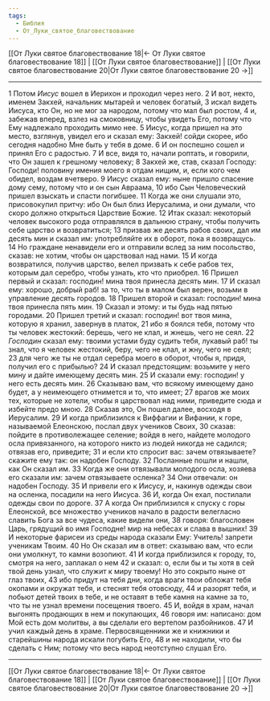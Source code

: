 ```yaml
---
tags:
  - Библия
  - От_Луки_святое_благовествование
---
```

[[От Луки святое благовествование 18|← От Луки святое благовествование 18]] | [[От Луки святое благовествование]] | [[От Луки святое благовествование 20|От Луки святое благовествование 20 →]]

---
1 Потом <I>Иисус</I> вошел в Иерихон и проходил через него.
2 И вот, некто, именем Закхей, начальник мытарей и человек богатый,
3 искал видеть Иисуса, кто Он, но не мог за народом, потому что мал был ростом,
4 и, забежав вперед, взлез на смоковницу, чтобы увидеть Его, потому что Ему надлежало проходить мимо нее.
5 Иисус, когда пришел на это место, взглянув, увидел его и сказал ему: Закхей! сойди скорее, ибо сегодня надобно Мне быть у тебя в доме.
6 И он поспешно сошел и принял Его с радостью.
7 И все, видя то, начали роптать, и говорили, что Он зашел к грешному человеку;
8 Закхей же, став, сказал Господу: Господи! половину имения моего я отдам нищим, и, если кого чем обидел, воздам вчетверо.
9 Иисус сказал ему: ныне пришло спасение дому сему, потому что и он сын Авраама,
10 ибо Сын Человеческий пришел взыскать и спасти погибшее.
11 Когда же они слушали это, присовокупил притчу: ибо Он был близ Иерусалима, и они думали, что скоро должно открыться Царствие Божие.
12 Итак сказал: некоторый человек высокого рода отправлялся в дальнюю страну, чтобы получить себе царство и возвратиться;
13 призвав же десять рабов своих, дал им десять мин и сказал им: употребляйте их в оборот, пока я возвращусь.
14 Но граждане ненавидели его и отправили вслед за ним посольство, сказав: не хотим, чтобы он царствовал над нами.
15 И когда возвратился, получив царство, велел призвать к себе рабов тех, которым дал серебро, чтобы узнать, кто что приобрел.
16 Пришел первый и сказал: господин! мина твоя принесла десять мин.
17 И сказал ему: хорошо, добрый раб! за то, что ты в малом был верен, возьми в управление десять городов.
18 Пришел второй и сказал: господин! мина твоя принесла пять мин.
19 Сказал и этому: и ты будь над пятью городами.
20 Пришел третий и сказал: господин! вот твоя мина, которую я хранил, завернув в платок,
21 ибо я боялся тебя, потому что ты человек жестокий: берешь, чего не клал, и жнешь, чего не сеял.
22 <I>Господин</I> сказал ему: твоими устами буду судить тебя, лукавый раб! ты знал, что я человек жестокий, беру, чего не клал, и жну, чего не сеял;
23 для чего же ты не отдал серебра моего в оборот, чтобы я, придя, получил его с прибылью?
24 И сказал предстоящим: возьмите у него мину и дайте имеющему десять мин.
25 И сказали ему: господин! у него есть десять мин.
26 Сказываю вам, что всякому имеющему дано будет, а у неимеющего отнимется и то, что имеет;
27 врагов же моих тех, которые не хотели, чтобы я царствовал над ними, приведите сюда и избейте предо мною.
28 Сказав это, Он пошел далее, восходя в Иерусалим.
29 И когда приблизился к Виффагии и Вифании, к горе, называемой Елеонскою, послал двух учеников Своих,
30 сказав: пойдите в противолежащее селение; войдя в него, найдете молодого осла привязанного, на которого никто из людей никогда не садился; отвязав его, приведите;
31 и если кто спросит вас: зачем отвязываете? скажите ему так: он надобен Господу.
32 Посланные пошли и нашли, как Он сказал им.
33 Когда же они отвязывали молодого осла, хозяева его сказали им: зачем отвязываете осленка?
34 Они отвечали: он надобен Господу.
35 И привели его к Иисусу, и, накинув одежды свои на осленка, посадили на него Иисуса.
36 И, когда Он ехал, постилали одежды свои по дороге.
37 А когда Он приблизился к спуску с горы Елеонской, все множество учеников начало в радости велегласно славить Бога за все чудеса, какие видели они,
38 говоря: благословен Царь, грядущий во имя Господне! мир на небесах и слава в вышних!
39 И некоторые фарисеи из среды народа сказали Ему: Учитель! запрети ученикам Твоим.
40 Но Он сказал им в ответ: сказываю вам, что если они умолкнут, то камни возопиют.
41 И когда приблизился к городу, то, смотря на него, заплакал о нем
42 и сказал: о, если бы и ты хотя в сей твой день узнал, что служит к миру твоему! Но это сокрыто ныне от глаз твоих,
43 ибо придут на тебя дни, когда враги твои обложат тебя окопами и окружат тебя, и стеснят тебя отовсюду,
44 и разорят тебя, и побьют детей твоих в тебе, и не оставят в тебе камня на камне за то, что ты не узнал времени посещения твоего.
45 И, войдя в храм, начал выгонять продающих в нем и покупающих,
46 говоря им: написано: дом Мой есть дом молитвы, а вы сделали его вертепом разбойников.
47 И учил каждый день в храме. Первосвященники же и книжники и старейшины народа искали погубить Его,
48 и не находили, что бы сделать с Ним; потому что весь народ неотступно слушал Его.

---
[[От Луки святое благовествование 18|← От Луки святое благовествование 18]] | [[От Луки святое благовествование]] | [[От Луки святое благовествование 20|От Луки святое благовествование 20 →]]